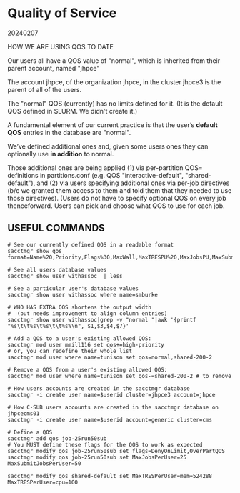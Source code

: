 # Quality of Service

20240207

HOW WE ARE USING QOS TO DATE

Our users all have a QOS value of "normal", which is
inherited from their parent account, named "jhpce"

The account jhpce, of the organization jhpce, in the
cluster jhpce3 is the parent of all of the users.

The "normal" QOS  (currently) has no limits defined for it.
(It is the default QOS defined in SLURM. We didn't create it.)

A fundamental element of our current practice is that the
user’s __default QOS__ entries in the database are "normal".

We’ve defined additional ones
and, given some users ones they can optionally use __in addition__
to normal. 
 
Those additional ones are being applied
(1) via per-partition QOS= definitions in partitions.conf
    (e.g. QOS "interactive-default", "shared-default"), and
(2) via users specifying additional ones via per-job
    directives (b/c we granted them access to them and
    told them that they needed to use those directives).
    (Users do not have to specify optional QOS on every
    job thenceforward. Users can pick and choose what QOS
    to use for each job.
    

## USEFUL COMMANDS
```
# See our currently defined QOS in a readable format
sacctmgr show qos format=Name%20,Priority,Flags%30,MaxWall,MaxTRESPU%20,MaxJobsPU,MaxSubmitPU,MaxTRESPA%25

# See all users database values
sacctmgr show user withassoc  | less

# See a particular user's database values
sacctmgr show user withassoc where name=smburke

# WHO HAS EXTRA QOS shortens the output width
#  (but needs improvement to align column entries)
sacctmgr show user withassoc|grep -v "normal "|awk '{printf "%s\t\t%s\t%s\t\t%s%\n", $1,$3,$4,$7}'

# Add a QOS to a user's existing allowed QOS:
sacctmgr mod user mmill116 set qos+=high-priority
# or, you can redefine their whole list
sacctmgr mod user where name=tunison set qos=normal,shared-200-2

# Remove a QOS from a user's existing allowed QOS:
sacctmgr mod user where name=tunison set qos-=shared-200-2 # to remove

# How users accounts are created in the sacctmgr database
sacctmgr -i create user name=$userid cluster=jhpce3 account=jhpce 

# How C-SUB users accounts are created in the sacctmgr database on jhpcecms01
sacctmgr -i create user name=$userid account=generic cluster=cms 

# Define a QOS
sacctmgr add qos job-25run50sub
# You MUST define these flags for the QOS to work as expected
sacctmgr modify qos job-25run50sub set flags=DenyOnLimit,OverPartQOS
sacctmgr modify qos job-25run50sub set MaxJobsPerUser=25 MaxSubmitJobsPerUser=50

sacctmgr modify qos shared-default set MaxTRESPerUser=mem=524288 MaxTRESPerUser=cpu=100
```
